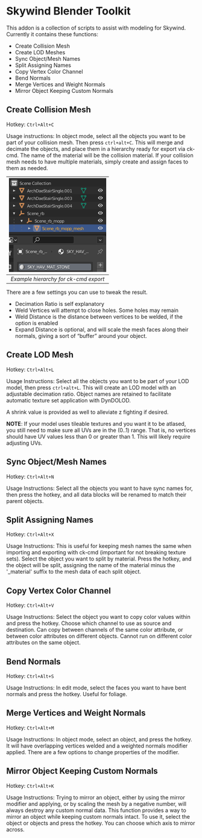 # Skywind Blender Toolkit

This addon is a collection of scripts to assist with modeling for Skywind. Currently it contains these functions:
- Create Collision Mesh
- Create LOD Meshes
- Sync Object/Mesh Names
- Split Assigning Names
- Copy Vertex Color Channel
- Bend Normals
- Merge Vertices and Weight Normals
- Mirror Object Keeping Custom Normals

## Create Collision Mesh

Hotkey: `Ctrl+Alt+C`

Usage instructions:
In object mode, select all the objects you want to be part of your collision mesh. Then press `ctrl+alt+C`. This will merge and decimate the objects, and place them in a hierarchy ready for export via ck-cmd. The name of the material will be the collision material. If your collision mesh needs to have multiple materials, simply create and assign faces to them as needed.

| ![ckcmdexample.png](doc/images/ckcmdexample.png) | 
|:--:| 
| *Example hierarchy for ck-cmd export* |

There are a few settings you can use to tweak the result.
- Decimation Ratio is self explanatory
- Weld Vertices will attempt to close holes. Some holes may remain
- Weld Distance is the distance between vertices to be welded, if the option is enabled
- Expand Distance is optional, and will scale the mesh faces along their normals, giving a sort of “buffer” around your object.

## Create LOD Mesh

Hotkey: `Ctrl+Alt+L`

Usage Instructions:
Select all the objects you want to be part of your LOD model, then press `ctrl+alt+L`. This will create an LOD model with an adjustable decimation ratio. Object names are retained to facilitate automatic texture set application with DynDOLOD.

A shrink value is provided as well to alleviate z fighting if desired.

**NOTE**: If your model uses tileable textures and you want it to be atlased, you still need to make sure all UVs are in the (0..1) range. That is, no vertices should have UV values less than 0 or greater than 1. This will likely require adjusting UVs.

## Sync Object/Mesh Names

Hotkey: `Ctrl+Alt+N`

Usage Instructions:
Select all the objects you want to have sync names for, then press the hotkey, and all data blocks will be renamed to match their parent objects.

## Split Assigning Names

Hotkey: `Ctrl+Alt+X`

Usage Instructions:
This is useful for keeping mesh names the same when importing and exporting with ck-cmd (important for not breaking texture sets). Select the object you want to split by material. Press the hotkey, and the object will be split, assigning the name of the material minus the '_material' suffix to the mesh data of each split object.

## Copy Vertex Color Channel

Hotkey: `Ctrl+Alt+V`

Usage Instructions:
Select the object you want to copy color values within and press the hotkey. Choose which channel to use as source and destination. Can copy between channels of the same color attribute, or between color attributes on different objects. Cannot run on different color attributes on the same object.

## Bend Normals

Hotkey: `Ctrl+Alt+S`

Usage Instructions:
In edit mode, select the faces you want to have bent normals and press the hotkey. Useful for foliage.

## Merge Vertices and Weight Normals

Hotkey: `Ctrl+Alt+M`

Usage Instructions:
In object mode, select an object, and press the hotkey. It will have overlapping vertices welded and a weighted normals modifier applied. There are a few options to change properties of the modifier.

## Mirror Object Keeping Custom Normals

Hotkey: `Ctrl+Alt+K`

Usage Instructions:
Trying to mirror an object, either by using the mirror modifier and applying, or by scaling the mesh by a negative number, will always destroy any custom normal data. This function provides a way to mirror an object while keeping custom normals intact. To use it, select the object or objects and press the hotkey. You can choose which axis to mirror across.

